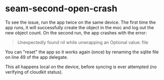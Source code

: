 # seam-second-open-crash
To see the issue, run the app twice on the same device. 
The first time the app runs, it will successfully create the object in the moc and log out the new object count.
On the second run, the app crashes with the error: 
> Unexpectedly found nil while unwrapping an Optional value: file

You can "reset" the app so it works again (once) by renaming the sqlite file on line 49 of the app delegate.


This all happens local on the device, before syncing is ever attempted (no verifying of cloudkit status).
